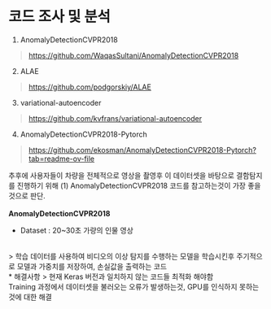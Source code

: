 <h1>코드 조사 및 분석</h1>

1. AnomalyDetectionCVPR2018
> https://github.com/WaqasSultani/AnomalyDetectionCVPR2018
2. ALAE
> https://github.com/podgorskiy/ALAE
3. variational-autoencoder
> https://github.com/kvfrans/variational-autoencoder
4. AnomalyDetectionCVPR2018-Pytorch
> https://github.com/ekosman/AnomalyDetectionCVPR2018-Pytorch?tab=readme-ov-file

추후에 사용자들이 차량을 전체적으로 영상을 촬영후 이 데이터셋을 바탕으로 결함탐지를 진행하기 위해 (1) AnomalyDetectionCVPR2018 코드를 참고하는것이 가장 좋을것으로 판단.
<br><br>
**AnomalyDetectionCVPR2018**
<br>
* Dataset : 20~30초 가량의 인물 영상
<br>
> 학습 데이터를 사용하여 비디오의 이상 탐지를 수행하는 모델을 학습시킨후 주기적으로 모델과 가중치를 저장하여, 손실값을 출력하는 코드
<br>
* 해결사항
> 현재 Keras 버전과 일치하지 않는 코드들 최적화 해야함
<br>
Training 과정에서 데이터셋을 불러오는 오류가 발생하는것, GPU를 인식하지 못하는것에 대한 해결
